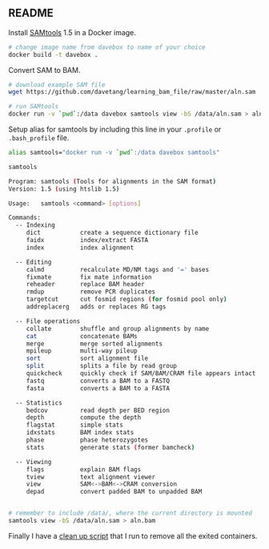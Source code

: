 ## README

Install [SAMtools](http://www.htslib.org/) 1.5 in a Docker image.

```bash
# change image name from davebox to name of your choice
docker build -t davebox .
```

Convert SAM to BAM.

```bash
# download example SAM file
wget https://github.com/davetang/learning_bam_file/raw/master/aln.sam

# run SAMtools
docker run -v `pwd`:/data davebox samtools view -bS /data/aln.sam > aln.bam
```

Setup alias for samtools by including this line in your `.profile` or `.bash_profile` file.

```bash
alias samtools="docker run -v `pwd`:/data davebox samtools"

samtools

Program: samtools (Tools for alignments in the SAM format)
Version: 1.5 (using htslib 1.5)

Usage:   samtools <command> [options]

Commands:
  -- Indexing
     dict           create a sequence dictionary file
     faidx          index/extract FASTA
     index          index alignment

  -- Editing
     calmd          recalculate MD/NM tags and '=' bases
     fixmate        fix mate information
     reheader       replace BAM header
     rmdup          remove PCR duplicates
     targetcut      cut fosmid regions (for fosmid pool only)
     addreplacerg   adds or replaces RG tags

  -- File operations
     collate        shuffle and group alignments by name
     cat            concatenate BAMs
     merge          merge sorted alignments
     mpileup        multi-way pileup
     sort           sort alignment file
     split          splits a file by read group
     quickcheck     quickly check if SAM/BAM/CRAM file appears intact
     fastq          converts a BAM to a FASTQ
     fasta          converts a BAM to a FASTA

  -- Statistics
     bedcov         read depth per BED region
     depth          compute the depth
     flagstat       simple stats
     idxstats       BAM index stats
     phase          phase heterozygotes
     stats          generate stats (former bamcheck)

  -- Viewing
     flags          explain BAM flags
     tview          text alignment viewer
     view           SAM<->BAM<->CRAM conversion
     depad          convert padded BAM to unpadded BAM


# remember to include /data/, where the current directory is mounted
samtools view -bS /data/aln.sam > aln.bam
```

Finally I have a [clean up script](https://github.com/davetang/learning_docker#cleaning-up-exited-containers) that I run to remove all the exited containers.

